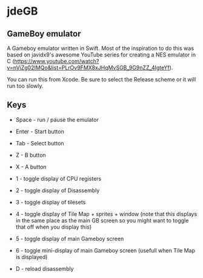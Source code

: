 # jdeGB

## GameBoy emulator

A Gameboy emulator written in Swift.  Most of the inspiration to do this was based on javidx9's awesome YouTube series for creating a NES emulator in C (https://www.youtube.com/watch?v=nViZg02IMQo&list=PLrOv9FMX8xJHqMvSGB_9G9nZZ_4IgteYf).

You can run this from Xcode.  Be sure to select the Release scheme or it will run too slowly.

## Keys

- Space - run / pause the emulator

- Enter - Start button
- Tab   - Select button
- Z     - B button
- X     - A button

- 1 - toggle display of CPU registers
- 2 - toggle display of Disassembly
- 3 - toggle display of tilesets
- 4 - toggle display of Tile Map + sprites + window (note that this displays in the same place as the main GB screen so you might want to toggle that off when you display this)
- 5 - toggle display of main Gameboy screen
- 6 - toggle mini-display of main Gameboy screen (usefull when Tile Map is displayed)

- D - reload disassembly
